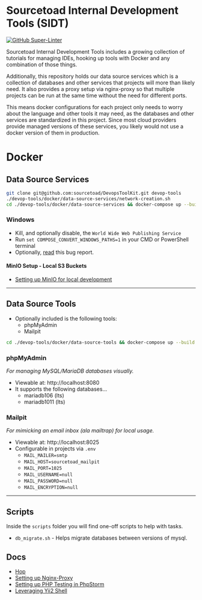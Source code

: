 # Sourcetoad Internal Development Tools (SIDT)

[![GitHub Super-Linter](https://github.com/sourcetoad/DevopsToolKit/workflows/Lint%20Code%20Base/badge.svg)](https://github.com/marketplace/actions/super-linter)

Sourcetoad Internal Development Tools includes a growing collection of tutorials
for managing IDEs, hooking up tools with Docker and any combination of those
things.

Additionally, this repository holds our data source services which is
a collection of databases and other services that projects will more than likely
need. It also provides a proxy setup via nginx-proxy so that multiple projects
can be run at the same time without the need for different ports.

This means docker configurations for each project only needs to worry about the
language and other tools it may need, as the databases and other services are
standardized in this project. Since most cloud providers provide managed versions
of these services, you likely would not use a docker version of them in production.

# Docker

## Data Source Services

```bash
git clone git@github.com:sourcetoad/DevopsToolKit.git devop-tools
./devop-tools/docker/data-source-services/network-creation.sh
cd ./devop-tools/docker/data-source-services && docker-compose up --build -d
```

### Windows
* Kill, and optionally disable, the `World Wide Web Publishing Service`
* Run `set COMPOSE_CONVERT_WINDOWS_PATHS=1` in your CMD or PowerShell terminal
* Optionally, [read](https://github.com/docker/compose/issues/4303#issuecomment-379563170) this bug report.
#### MinIO Setup - Local S3 Buckets
 * [Setting up MinIO for local development](docs/minio/README.md)

---

## Data Source Tools
* Optionally included is the following tools:
  * phpMyAdmin
  * Mailpit

```bash
cd ./devop-tools/docker/data-source-tools && docker-compose up --build -d
```

### phpMyAdmin
_For managing MySQL/MariaDB databases visually._

* Viewable at: http://localhost:8080
* It supports the following databases...
  * mariadb106 (lts)
  * mariadb1011 (lts)

### Mailpit
_For mimicking an email inbox (ala mailtrap) for local usage._

* Viewable at: http://localhost:8025
* Configurable in projects via `.env`
  * `MAIL_MAILER=smtp`
  * `MAIL_HOST=sourcetoad_mailpit`
  * `MAIL_PORT=1025`
  * `MAIL_USERNAME=null`
  * `MAIL_PASSWORD=null`
  * `MAIL_ENCRYPTION=null`

---

## Scripts
Inside the `scripts` folder you will find one-off scripts to help with tasks.

* `db_migrate.sh` - Helps migrate databases between versions of mysql.

## Docs
* [Hop](docs/hop/README.md)
* [Setting up Nginx-Proxy](docs/nginx-proxy/README.md)
* [Setting up PHP Testing in PhpStorm](docs/phpstorm-docker/README.md)
* [Leveraging Yii2 Shell](docs/yii2/yii-shell.md)
